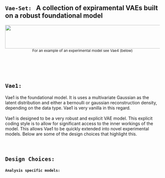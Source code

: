 ## `Vae-Set:` &nbsp; A collection of expiramental VAEs built on a robust foundational model


<p align="center">
  <kbd>
  <img src="https://github.com/SB-27182/Vae_Set/blob/master/assets/readme_images/topOfSeven.jpg" width=700 height=77 />
  </kbd>
  <br>
  <sub>For an example of an experimental model see Vae4 (below)</sub> 
</p>
<br>
<br>
<br>

## `Vae1:` &nbsp;
Vae1 is the foundational model. It is uses a multivariate Gaussian as the latent distribution and either a bernoulli or gaussian reconstruction density, depending on the data type. Vae1 is very vanilla in this regard.
<br>
<br>
Vae1 is designed to be a very robust and explicit VAE model. This explicit coding style is to allow for significant access to the inner workings of the model. This allows Vae1 to be quickly extended into novel experimental models. Below are some of the design choices that highlight this.
<br>
<br>
<br>

## `Design Choices: `

#### `Analysis specific models:`
